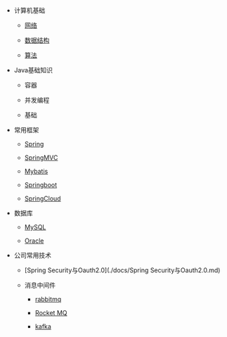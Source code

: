 * 计算机基础

    * [网络](./docs/计算机网络.md)

    * [数据结构](./docs/数据结构.md)

    * [算法](./docs/算法.md)

      

* Java基础知识

    - 容器

    - 并发编程

    - 基础

      

* 常用框架

    - [Spring](./docs/Spring.md)

    - [SpringMVC](./docs/SpringMVC.md)

    - [Mybatis](./docs/Mybatis.md)

    - [Springboot](./docs/Springboot.md)

    - [SpringCloud](./docs/SpringCloud.md)

      

* 数据库

    - [MySQL](./docs/数据库/MySQL.md)

    - [Oracle](./docs/数据库/Oracle.md)

      

* 公司常用技术

    - [Spring Security与Oauth2.0](./docs/Spring Security与Oauth2.0.md)

    - 消息中间件

      - [rabbitmq](./docs/消息中间件/rabbitmq.md)

      - [Rocket MQ](./docs/消息中间件/RocketMQ.md)

      - [kafka](./docs/消息中间件/kafka.md)

        
